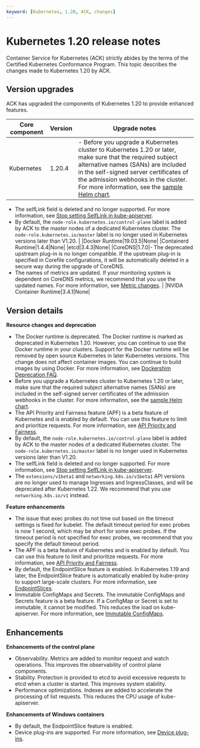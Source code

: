 ```yaml
---
keyword: [Kubernetes, 1.20, ACK, changes]
---
```


# Kubernetes 1.20 release notes

Container Service for Kubernetes \(ACK\) strictly abides by the terms of the Certified Kubernetes Conformance Program. This topic describes the changes made to Kubernetes 1.20 by ACK.

## Version upgrades

ACK has upgraded the components of Kubernetes 1.20 to provide enhanced features.

|Core component|Version|Upgrade notes|
|--------------|-------|-------------|
|Kubernetes|1.20.4|-   Before you upgrade a Kubernetes cluster to Kubernetes 1.20 or later, make sure that the required subject alternative names \(SANs\) are included in the self-signed server certificates of the admission webhooks in the cluster. For more information, see the [sample Helm chart](https://github.com/helm/helm/issues/9046#issuecomment-750892734).
-   The selfLink field is deleted and no longer supported. For more information, see [Stop setting SelfLink in kube-apiserver](https://github.com/kubernetes/kubernetes/pull/94397).
-   By default, the `node-role.kubernetes.io/control-plane` label is added by ACK to the master nodes of a dedicated Kubernetes cluster. The `node-role.kubernetes.io/master` label is no longer used in Kubernetes versions later than V1.20. |
|Docker Runtime|19.03.5|None|
|Containerd Runtime|1.4.4|None|
|etcd|3.4.3|None|
|CoreDNS|1.7.0|-   The deprecated upstream plug-in is no longer compatible. If the upstream plug-in is specified in Corefile configurations, it will be automatically deleted in a secure way during the upgrade of CoreDNS.
-   The names of metrics are updated. If your monitoring system is dependent on CoreDNS metrics, we recommend that you use the updated names. For more information, see [Metric changes](https://coredns.io/2020/06/15/coredns-1.7.0-release/#metric-changes). |
|NVIDA Container Runtime|3.4.1|None|

## Version details

**Resource changes and deprecation**

-   The Docker runtime is deprecated. The Docker runtime is marked as deprecated in Kubernetes 1.20. However, you can continue to use the Docker runtime in your clusters. Support for the Docker runtime will be removed by open source Kubernetes in later Kubernetes versions. This change does not affect container images. You can continue to build images by using Docker. For more information, see [Dockershim Deprecation FAQ](https://kubernetes.io/blog/2020/12/02/dockershim-faq/).
-   Before you upgrade a Kubernetes cluster to Kubernetes 1.20 or later, make sure that the required subject alternative names \(SANs\) are included in the self-signed server certificates of the admission webhooks in the cluster. For more information, see the [sample Helm chart](https://github.com/helm/helm/issues/9046#issuecomment-750892734).
-   The API Priority and Fairness feature \(APF\) is a beta feature of Kubernetes and is enabled by default. You can use this feature to limit and prioritize requests. For more information, see [API Priority and Fairness](https://kubernetes.io/docs/concepts/cluster-administration/flow-control/).
-   By default, the `node-role.kubernetes.io/control-plane` label is added by ACK to the master nodes of a dedicated Kubernetes cluster. The `node-role.kubernetes.io/master` label is no longer used in Kubernetes versions later than V1.20.
-   The selfLink field is deleted and no longer supported. For more information, see [Stop setting SelfLink in kube-apiserver](https://github.com/kubernetes/kubernetes/pull/94397).
-   The `extensions/v1beta1` and `networking.k8s.io/v1beta1` API versions are no longer used to manage Ingresses and IngressClasses, and will be deprecated after Kubernetes 1.22. We recommend that you use `networking.k8s.io/v1` instead.

**Feature enhancements**

-   The issue that exec probes do not time out based on the timeout settings is fixed for kubelet. The default timeout period for exec probes is now 1 second, which may be short for some exec probes. If the timeout period is not specified for exec probes, we recommend that you specify the default timeout period.
-   The APF is a beta feature of Kubernetes and is enabled by default. You can use this feature to limit and prioritize requests. For more information, see [API Priority and Fairness](https://kubernetes.io/docs/concepts/cluster-administration/flow-control/).
-   By default, the EndpointSlice feature is enabled. In Kubernetes 1.19 and later, the EndpointSlice feature is automatically enabled by kube-proxy to support large-scale clusters. For more information, see [EndpointSlices](https://kubernetes.io/docs/concepts/services-networking/endpoint-slices/).
-   Immutable ConfigMaps and Secrets. The immutable ConfigMaps and Secrets feature is a beta feature. If a ConfigMap or Secret is set to immutable, it cannot be modified. This reduces the load on kube-apiserver. For more information, see [Immutable ConfigMaps](https://kubernetes.io/docs/concepts/configuration/configmap/#configmap-immutable).

## Enhancements

**Enhancements of the control plane**

-   Observability. Metrics are added to monitor request and watch operations. This improves the observability of control plane components.
-   Stability. Protection is provided to etcd to avoid excessive requests to etcd when a cluster is started. This improves system stability.
-   Performance optimizations. Indexes are added to accelerate the processing of list requests. This reduces the CPU usage of kube-apiserver.

**Enhancements of Windows containers**

-   By default, the EodpointSlice feature is enabled.
-   Device plug-ins are supported. For more information, see [Device plug-ins](https://kubernetes.io/docs/concepts/extend-kubernetes/compute-storage-net/device-plugins/?spm=a2c4e.11153959.blogcont498185.15.3ae63614Bg2zWO).

